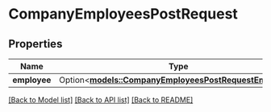 # CompanyEmployeesPostRequest

## Properties

Name | Type | Description | Notes
------------ | ------------- | ------------- | -------------
**employee** | Option<[**models::CompanyEmployeesPostRequestEmployee**](_company_employees_post_request_employee.md)> |  | [optional]

[[Back to Model list]](../README.md#documentation-for-models) [[Back to API list]](../README.md#documentation-for-api-endpoints) [[Back to README]](../README.md)


